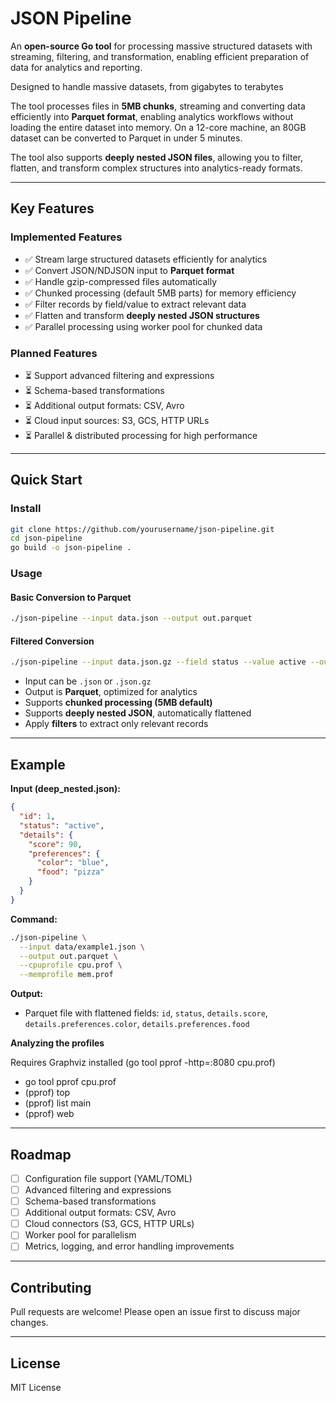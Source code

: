 # JSON Pipeline

An **open-source Go tool** for processing massive structured datasets with streaming, filtering, and transformation, enabling efficient preparation of data for analytics and reporting.

Designed to handle massive datasets, from gigabytes to terabytes

The tool processes files in **5MB chunks**, streaming and converting data efficiently into **Parquet format**, enabling analytics workflows without loading the entire dataset into memory. 
On a 12-core machine, an 80GB dataset can be converted to Parquet in under 5 minutes.

The tool also supports **deeply nested JSON files**, allowing you to filter, flatten, and transform complex structures into analytics-ready formats.

---

## Key Features

### Implemented Features
- ✅ Stream large structured datasets efficiently for analytics
- ✅ Convert JSON/NDJSON input to **Parquet format**
- ✅ Handle gzip-compressed files automatically
- ✅ Chunked processing (default 5MB parts) for memory efficiency
- ✅ Filter records by field/value to extract relevant data
- ✅ Flatten and transform **deeply nested JSON structures**
- ✅ Parallel processing using worker pool for chunked data

### Planned Features
- ⏳ Support advanced filtering and expressions
- ⏳ Schema-based transformations
- ⏳ Additional output formats: CSV, Avro
- ⏳ Cloud input sources: S3, GCS, HTTP URLs
- ⏳ Parallel & distributed processing for high performance

---

## Quick Start

### Install
```bash
git clone https://github.com/yourusername/json-pipeline.git
cd json-pipeline
go build -o json-pipeline .
```

### Usage

#### Basic Conversion to Parquet
```bash
./json-pipeline --input data.json --output out.parquet
```

#### Filtered Conversion
```bash
./json-pipeline --input data.json.gz --field status --value active --output active.parquet
```

- Input can be `.json` or `.json.gz`
- Output is **Parquet**, optimized for analytics
- Supports **chunked processing (5MB default)**
- Supports **deeply nested JSON**, automatically flattened
- Apply **filters** to extract only relevant records

---

## Example

**Input (deep_nested.json):**
```json
{
  "id": 1,
  "status": "active",
  "details": {
    "score": 90,
    "preferences": {
      "color": "blue",
      "food": "pizza"
    }
  }
}
```

**Command:**
```bash
./json-pipeline \
  --input data/example1.json \
  --output out.parquet \
  --cpuprofile cpu.prof \
  --memprofile mem.prof
```

**Output:**
- Parquet file with flattened fields: `id`, `status`, `details.score`, `details.preferences.color`, `details.preferences.food`


**Analyzing the profiles**

Requires Graphviz installed (go tool pprof -http=:8080 cpu.prof)

- go tool pprof cpu.prof
- (pprof) top
- (pprof) list main
- (pprof) web   
---

## Roadmap
- [ ] Configuration file support (YAML/TOML)
- [ ] Advanced filtering and expressions
- [ ] Schema-based transformations
- [ ] Additional output formats: CSV, Avro
- [ ] Cloud connectors (S3, GCS, HTTP URLs)
- [ ] Worker pool for parallelism
- [ ] Metrics, logging, and error handling improvements

---

## Contributing
Pull requests are welcome! Please open an issue first to discuss major changes.

---

## License
MIT License
